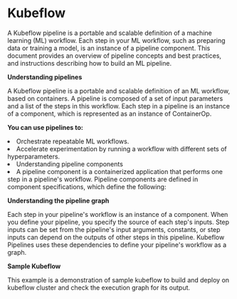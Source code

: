 # Kubeflow
A Kubeflow pipeline is a portable and scalable definition of a machine learning (ML) workflow. Each step in your ML workflow, 
such as preparing data or training a model, is an instance of a pipeline component. This document provides an overview of pipeline concepts and 
best practices, and instructions describing how to build an ML pipeline.


<b>Understanding pipelines</b>

A Kubeflow pipeline is a portable and scalable definition of an ML workflow, based on containers. A pipeline is composed of a set of input parameters and 
a list of the steps in this workflow. Each step in a pipeline is an instance of a component, which is represented as an instance of ContainerOp.

<b>You can use pipelines to:</b>

<li>Orchestrate repeatable ML workflows.</li>
<li>Accelerate experimentation by running a workflow with different sets of hyperparameters.</li>
<li>Understanding pipeline components</li>
<li>A pipeline component is a containerized application that performs one step in a pipeline's workflow. Pipeline components are defined in 
component specifications, which define the following:</li>

</p>
</p>
</p>


<b>Understanding the pipeline graph</b>

Each step in your pipeline's workflow is an instance of a component. When you define your pipeline, you specify the source of each step's inputs. 
Step inputs can be set from the pipeline's input arguments, constants, or step inputs can depend on the outputs of other steps in this pipeline. Kubeflow Pipelines uses these dependencies to define your pipeline's workflow as a graph.

<b>Sample Kubeflow</b>

This example is a demonstration of sample kubeflow to build and deploy on kubeflow cluster and check the execution graph for its output. 
